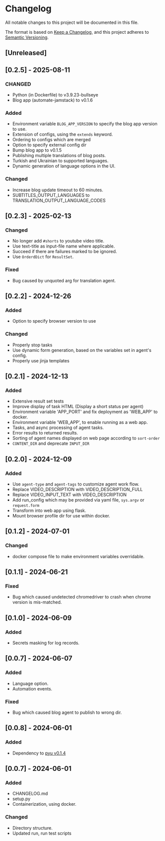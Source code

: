 # Changelog

All notable changes to this project will be documented in this file.

The format is based on [Keep a Changelog](https://keepachangelog.com/en/1.1.0/),
and this project adheres to [Semantic Versioning](https://semver.org/spec/v2.0.0.html).

## [Unreleased]

## [0.2.5] - 2025-08-11

### CHANGED

- Python (in Dockerfile) to v3.9.23-bullseye
- Blog app (automate-jamstack) to v0.1.6

### Added

- Environment variable `BLOG_APP_VERSION` to specify the blog app version to use.
- Extension of configs, using the `extends` keyword.
- Ordering to configs which are merged
- Option to specify external config dir
- Bump blog app to v0.1.5
- Publishing multiple translations of blog posts.
- Turkish and Ukrainian to supported languages.
- Dynamic generation of language options in the UI.

### Changed

- Increase blog update timeout to 60 minutes.
- SUBTITLES_OUTPUT_LANGUAGES to TRANSLATION_OUTPUT_LANGUAGE_CODES

## [0.2.3] - 2025-02-13

### Changed

- No longer add `#shorts` to youtube video title.
- Use text-title as input-file name where applicable.
- Succeed if there are failures marked to be ignored.
- Use `OrderdDict` for `ResultSet`.

### Fixed

- Bug caused by unquoted arg for translation agent.

## [0.2.2] - 2024-12-26

### Added

- Option to specify browser version to use

### Changed

- Properly stop tasks
- Use dynamic form generation, based on the variables set in agent's config.
- Properly use jinja templates

## [0.2.1] - 2024-12-13

### Added

- Extensive result set tests
- Improve display of task HTML (Display a short status per agent)
- Environment variable 'APP_PORT' and fix deployment as 'WEB_APP' to docker.
- Environment variable 'WEB_APP', to enable running as a web app.
- Tasks, and async processing of agent tasks.
- Error results to returned results.
- Sorting of agent names displayed on web page according to `sort-order`
- `CONTENT_DIR` and deprecate `INPUT_DIR`

## [0.2.0] - 2024-12-09

### Added

- Use `agent-type` and `agent-tags` to customize agent work flow.
- Replace VIDEO_DESCRIPTION with VIDEO_DESCRIPTION_FULL
- Replace VIDEO_INPUT_TEXT with VIDEO_DESCRIPTION
- Add run_config which may be provided via yaml file, `sys.argv` or `request.form`
- Transform into web app using flask.
- Mount browser profile dir for use within docker.

## [0.1.2] - 2024-07-01

### Changed

- docker compose file to make environment variables overridable.

## [0.1.1] - 2024-06-21

### Fixed

- Bug which caused undetected chromedriver to crash when chrome version is mis-matched.

## [0.1.0] - 2024-06-09

### Added

- Secrets masking for log records.

## [0.0.7] - 2024-06-07

### Added 

- Language option.
- Automation events.

### Fixed

- Bug which caused blog agent to publish to wrong dir.

## [0.0.8] - 2024-06-01

### Added

- Dependency to [pyu v0.1.4](https://github.com/poshjosh/pyu/tree/v0.1.4)

## [0.0.7] - 2024-06-01

### Added

- CHANGELOG.md
- setup.py
- Containerization, using docker.

### Changed

- Directory structure.
- Updated run, run test scripts
